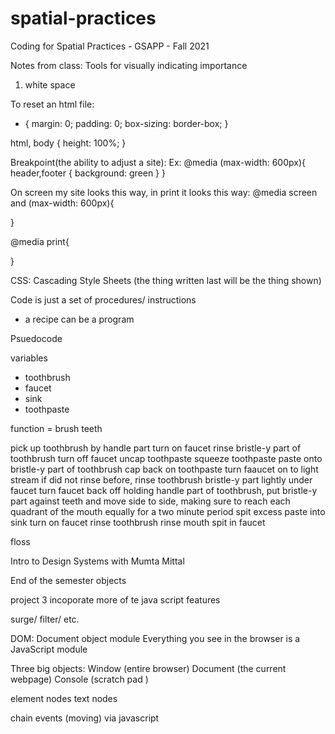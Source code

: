 # spatial-practices

Coding for Spatial Practices - GSAPP - Fall 2021

Notes from class:
Tools for visually indicating importance

1. white space

To reset an html file:

- {
  margin: 0;
  padding: 0;
  box-sizing: border-box;
  }

html, body {
height: 100%;
}

Breakpoint(the ability to adjust a site):
Ex:
@media (max-width: 600px){
header,footer {
background: green
}
}

On screen my site looks this way, in print it looks this way:
@media screen and (max-width: 600px){

}

@media print{

}

CSS: Cascading Style Sheets (the thing written last will be the thing shown)

Code is just a set of procedures/ instructions

- a recipe can be a program

Psuedocode

variables

- toothbrush
- faucet
- sink
- toothpaste

function = brush teeth

pick up toothbrush by handle part
turn on faucet
rinse bristle-y part of toothbrush
turn off faucet
uncap toothpaste
squeeze toothpaste paste onto bristle-y part of toothbrush
cap back on toothpaste
turn faaucet on to light stream
if did not rinse before, rinse toothbrush bristle-y part lightly under faucet
turn faucet back off
holding handle part of toothbrush, put bristle-y part against teeth and move side to side, making sure to reach each quadrant of the mouth equally for a two minute period
spit excess paste into sink
turn on faucet
rinse toothbrush
rinse mouth
spit in faucet

floss

Intro to Design Systems with Mumta Mittal

End of the semester
objects

project 3
incoporate more of te java script features

surge/ filter/ etc.

DOM: Document object module
Everything you see in the browser is a JavaScript module

Three big objects:
Window (entire browser)
Document (the current webpage)
Console (scratch pad )

element nodes
text nodes

chain events (moving) via javascript
